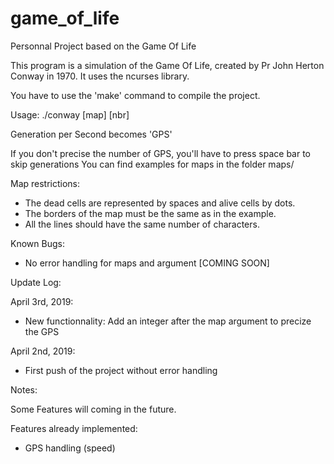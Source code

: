 # game_of_life
Personnal Project based on the Game Of Life

This program is a simulation of the Game Of Life, created by Pr John Herton Conway in 1970.
It uses the ncurses library.


You have to use the 'make' command to compile the project.

Usage: ./conway [map] [nbr]

Generation per Second becomes 'GPS'

If you don't precise the number of GPS, you'll have to press space bar to skip generations
You can find examples for maps in the folder maps/


Map restrictions:

- The dead cells are represented by spaces and alive cells by dots.
- The borders of the map must be the same as in the example.
- All the lines should have the same number of characters.


Known Bugs:

- No error handling for maps and argument [COMING SOON]


Update Log:


April 3rd, 2019:
- New functionnality: Add an integer after the map argument to precize the GPS

April 2nd, 2019:
- First push of the project without error handling


Notes:

Some Features will coming in the future.

Features already implemented:

- GPS handling (speed)